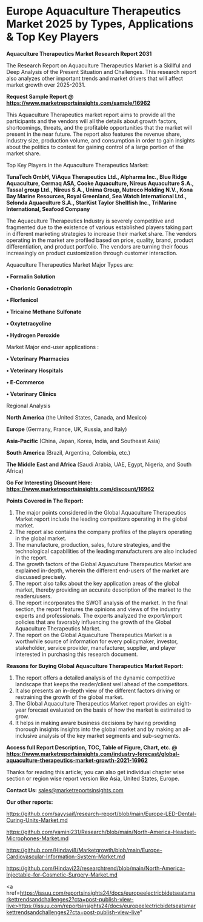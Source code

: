 # Europe Aquaculture Therapeutics Market 2025 by Types, Applications & Top Key Players

<strong>Aquaculture Therapeutics Market Research Report 2031</strong>

The Research Report on Aquaculture Therapeutics Market is a Skillful and Deep Analysis of the Present Situation and Challenges. This research report also analyzes other important trends and market drivers that will affect market growth over 2025-2031.

<strong>Request Sample Report @ <a href=https://www.marketreportsinsights.com/sample/16962>https://www.marketreportsinsights.com/sample/16962</a></strong>

This Aquaculture Therapeutics market report aims to provide all the participants and the vendors will all the details about growth factors, shortcomings, threats, and the profitable opportunities that the market will present in the near future. The report also features the revenue share, industry size, production volume, and consumption in order to gain insights about the politics to contest for gaining control of a large portion of the market share.

Top Key Players in the Aquaculture Therapeutics Market:

<strong>TunaTech GmbH, ViAqua Therapeutics Ltd., Alpharma Inc., Blue Ridge Aquaculture, Cermaq ASA, Cooke Aquaculture, Nireus Aquaculture S.A., Tassal group Ltd., Nireus S.A., Unima Group, Nutreco Holding N.V., Kona Bay Marine Resources, Royal Greenland, Sea Watch International Ltd., Selonda Aquaculture S.A., StarKist Taylor Shellfish Inc., TriMarine International, Seafood Company</strong>

The Aquaculture Therapeutics Industry is severely competitive and fragmented due to the existence of various established players taking part in different marketing strategies to increase their market share. The vendors operating in the market are profiled based on price, quality, brand, product differentiation, and product portfolio. The vendors are turning their focus increasingly on product customization through customer interaction.

Aquaculture Therapeutics Market Major Types are:

<strong>• Formalin Solution

• Chorionic Gonadotropin

• Florfenicol

• Tricaine Methane Sulfonate

• Oxytetracycline

• Hydrogen Peroxide</strong>

Market Major end-user applications :

<strong>• Veterinary Pharmacies

• Veterinary Hospitals

• E-Commerce

• Veterinary Clinics</strong>

Regional Analysis

</u><strong><b>North America</b></strong> (the United States, Canada, and Mexico)

<strong><b>Europe </b></strong>(Germany, France, UK, Russia, and Italy)

<strong><b>Asia-Pacific</b></strong> (China, Japan, Korea, India, and Southeast Asia)

<strong><b>South America</b></strong> (Brazil, Argentina, Colombia, etc.)

<strong><b>The Middle East and Africa</b></strong> (Saudi Arabia, UAE, Egypt, Nigeria, and South Africa)

<strong>Go For Interesting Discount Here: <a href=https://www.marketreportsinsights.com/discount/16962>https://www.marketreportsinsights.com/discount/16962</a></strong>

<strong>Points Covered in The Report:</strong>
<ol>
  <li>The major points considered in the Global Aquaculture Therapeutics Market report include the leading competitors operating in the global market.</li>
  <li>The report also contains the company profiles of the players operating in the global market.</li>
  <li>The manufacture, production, sales, future strategies, and the technological capabilities of the leading manufacturers are also included in the report.</li>
  <li>The growth factors of the Global Aquaculture Therapeutics Market are explained in-depth, wherein the different end-users of the market are discussed precisely.</li>
  <li>The report also talks about the key application areas of the global market, thereby providing an accurate description of the market to the readers/users.</li>
  <li>The report incorporates the SWOT analysis of the market. In the final section, the report features the opinions and views of the industry experts and professionals. The experts analyzed the export/import policies that are favorably influencing the growth of the Global Aquaculture Therapeutics Market.</li>
  <li>The report on the Global Aquaculture Therapeutics Market is a worthwhile source of information for every policymaker, investor, stakeholder, service provider, manufacturer, supplier, and player interested in purchasing this research document.</li>
</ol>
<strong>Reasons for Buying Global Aquaculture Therapeutics Market Report:</strong>

<ol>
  <li>The report offers a detailed analysis of the dynamic competitive landscape that keeps the reader/client well ahead of the competitors.</li>
  <li>It also presents an in-depth view of the different factors driving or restraining the growth of the global market.</li>
  <li>The Global Aquaculture Therapeutics Market report provides an eight-year forecast evaluated on the basis of how the market is estimated to grow.</li>
  <li>It helps in making aware business decisions by having providing thorough insights insights into the global market and by making an all-inclusive analysis of the key market segments and sub-segments.</li>
</ol>
<strong>Access full Report Description, TOC, Table of Figure, Chart, etc. @ <a href=https://www.marketreportsinsights.com/industry-forecast/global-aquaculture-therapeutics-market-growth-2021-16962>https://www.marketreportsinsights.com/industry-forecast/global-aquaculture-therapeutics-market-growth-2021-16962</a></strong>


Thanks for reading this article; you can also get individual chapter wise section or region wise report version like Asia, United States, Europe.

<strong>Contact Us:</strong>
sales@marketreportsinsights.com

<strong>Our other reports:</strong>

<a href=https://github.com/sayysaif/research-report/blob/main/Europe-LED-Dental-Curing-Units-Market.md>https://github.com/sayysaif/research-report/blob/main/Europe-LED-Dental-Curing-Units-Market.md</a>

<a href=https://github.com/yamini231/Research/blob/main/North-America-Headset-Microphones-Market.md>https://github.com/yamini231/Research/blob/main/North-America-Headset-Microphones-Market.md</a>

<a href=https://github.com/Hindavi8/Marketgrowth/blob/main/Europe-Cardiovascular-Information-System-Market.md>https://github.com/Hindavi8/Marketgrowth/blob/main/Europe-Cardiovascular-Information-System-Market.md</a>

<a href=https://github.com/Hindavi23/researchtrend/blob/main/North-America-Injectable-for-Cosmetic-Surgery-Market.md>https://github.com/Hindavi23/researchtrend/blob/main/North-America-Injectable-for-Cosmetic-Surgery-Market.md</a>

<a href=https://issuu.com/reportsinsights24/docs/europeelectricbidetseatsmarkettrendsandchallenges2?cta=post-publish-view-live>https://issuu.com/reportsinsights24/docs/europeelectricbidetseatsmarkettrendsandchallenges2?cta=post-publish-view-live</a>"
